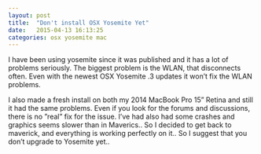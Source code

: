 ```yaml
---
layout: post
title:  "Don't install OSX Yosemite Yet"
date:   2015-04-13 16:13:25
categories: osx yosemite mac
---
```


I have been using yosemite since it was published and it has a lot of problems seriously. The biggest problem is the WLAN, that disconnects often. Even with the newest OSX Yosemite .3 updates it won’t fix the WLAN problems.   

I also made a fresh install on both my 2014 MacBook Pro 15” Retina and still it had the same problems. Even if you look for the forums and discussions, there is no ”real” fix for the issue. I’ve had also had some crashes and graphics seems slower than in Maverics.. So I decided to get back to maverick, and everything is working perfectly on it.. So I suggest that you don’t upgrade to Yosemite yet..
